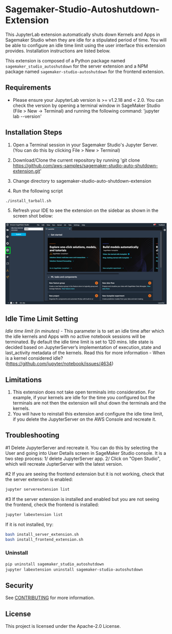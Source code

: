 # Sagemaker-Studio-Autoshutdown-Extension

This JupyterLab extension automatically shuts down Kernels and Apps in Sagemaker Studio when they are idle for a stipulated period of time. You will be able to configure an idle time limit using the user interface this extension provides. Installation instructions are listed below.


This extension is composed of a Python package named `sagemaker_studio_autoshutdown`
for the server extension and a NPM package named `sagemaker-studio-autoshutdown`
for the frontend extension.

## Requirements

* Please ensure your JupyterLab version is >= v1.2.18 and < 2.0. You can check the version by opening a terminal window in SageMaker Studio (File > New -> Terminal) and running the following command: 'jupyter lab --version'

## Installation Steps

1. Open a Terminal session in your Sagemaker Studio's Jupyter Server. (You can do this by clicking File > New > Terminal)

2. Download/Clone the current repository by running 'git clone https://github.com/aws-samples/sagemaker-studio-auto-shutdown-extension.git'

3. Change directory to sagemaker-studio-auto-shutdown-extension

4. Run the following script

```bash
./install_tarball.sh
```
5. Refresh your IDE to see the extension on the sidebar as shown in the screen shot below:

<img src="Extension Screen Shot.png">


## Idle Time Limit Setting

*Idle time limit (in minutes)* - This parameter is to set an idle time after which the idle kernels and Apps with no active notebook sessions will be terminated. By default the idle time limit is set to 120 mins. Idle state is decided based on JupyterServer’s implementation of execution_state and last_activity metadata of the kernels. Read this for more information - When is a kernel considered idle? (https://github.com/jupyter/notebook/issues/4634)

## Limitations

1. This extension does not take open terminals into consideration. For example, if your kernels are idle for the time you configured but the terminals are not then the extension will shut down the terminals and the kernels.
2. You will have to reinstall this extension and configure the idle time limit, if you delete the JupyterServer on the AWS Console and recreate it.

## Troubleshooting

#1 Delete JupyterServer and recreate it. You can do this by selecting the User and going into User Details screen in SageMaker Studio console. It is a two step process: 1/ delete JupyterServer app. 2/ Click on "Open Studio", which will recreate JupterServer with the latest version.

#2 If you are seeing the frontend extension but it is not working, check
that the server extension is enabled:

```bash
jupyter serverextension list
```

#3 If the server extension is installed and enabled but you are not seeing
the frontend, check the frontend is installed:

```bash
jupyter labextension list
```

If it is not installed, try:

```bash
bash install_server_extension.sh
bash install_frontend_extension.sh
```

### Uninstall

```bash
pip uninstall sagemaker_studio_autoshutdown
jupyter labextension uninstall sagemaker-studio-autoshutdown
```

## Security

See [CONTRIBUTING](CONTRIBUTING.md#security-issue-notifications) for more information.

## License

This project is licensed under the Apache-2.0 License.
